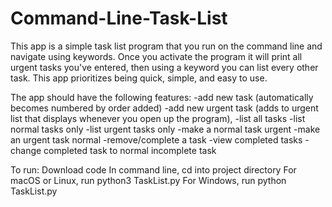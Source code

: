 # Command-Line-Task-List

This app is a simple task list program that you run on the command line and navigate using keywords.
Once you activate the program it will print all urgent tasks you've entered, then using a keyword you can list every other task.
This app prioritizes being quick, simple, and easy to use.

The app should have the following features:
  -add new task (automatically becomes numbered by order added) 
  -add new urgent task (adds to urgent list that displays whenever you open up the program),
  -list all tasks
  -list normal tasks only
  -list urgent tasks only
  -make a normal task urgent
  -make an urgent task normal
  -remove/complete a task
  -view completed tasks
  -change completed task to normal incomplete task 

To run:
Download code
In command line, cd into project directory
For macOS or Linux, run python3 TaskList.py
For Windows, run python TaskList.py

